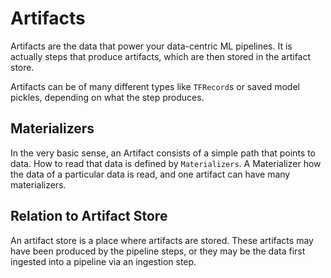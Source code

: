 # Artifacts

Artifacts are the data that power your data-centric ML pipelines. It is actually steps that produce artifacts, which are then stored in the artifact store.

Artifacts can be of many different types like `TFRecord`s or saved model pickles, depending on what the step produces.

## Materializers

In the very basic sense, an Artifact consists of a simple path that points to data. How to read that data is defined by `Materializers`. A Materializer how the data of a particular data is read, and one artifact can have many materializers. 

## **Relation to Artifact Store**

An artifact store is a place where artifacts are stored. These artifacts may have been produced by the pipeline steps, or they may be the data first ingested into a pipeline via an ingestion step.

